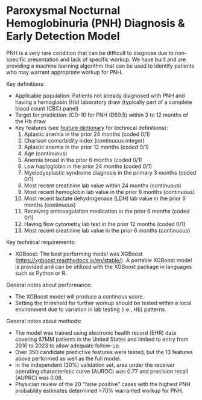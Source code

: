 # Paroxysmal Nocturnal Hemoglobinuria (PNH) Diagnosis & Early Detection Model

PNH is a very rare condition that can be difficult to diagnose due to non-specific presentation and lack of specific workup.  We have built and are providing a machine learning algorithm that can be used to identify patients who may warrant appropriate workup for PNH.

Key definitions:
- Applicable population: Patients not already diagnosed with PNH and having a hemoglobin (Hb) laboratory draw (typically part of a complete blood count (CBC) panel)
- Target for prediction: ICD-10 for PNH (D59.5) within 3 to 12 months of the Hb draw
- Key features (see <A HREF=https://github.com/atroposhealth/pnh-undiagnosed/blob/main/PNH%20Model%20Feature%20Dictionary.xlsx>feature dictionary</A> for technical definitions):
  <ol type="1">
     <li>Aplastic anemia in the prior 24 months (coded 0/1)</li>
     <li>Charlson comorbidity index (continuous integer)</li>
     <li>Aplastic anemia in the prior 12 months (coded 0/1)</li>
     <li>Age (continuous)</li>
     <li>Anemia broad in the prior 6 months (coded 0/1)</li>
     <li>Low haptoglobin in the prior 24 months (coded 0/1)</li>
     <li>Myelodysplastic syndrome diagnosis in the primary 3 months (coded 0/1)</li>
     <li>Most recent creatinine lab value within 24 months (continuous)</li>
     <li>Most recent hemoglobin lab value in the prior 6 months (continuous)</li>
     <li>Most recent lactate dehydrogenase (LDH) lab value in the prior 6 months (continuous)</li>
     <li>Receiving anticoagulation medication in the prior 6 months (coded 0/1)</li>
     <li>Having flow cytometry lab test in the prior 12 months (coded 0/1)</li>
     <li>Most recent creatinine lab value in the prior 6 months (continuous)</li>
  </ol>

Key technical requirements:
- XGBoost:  The best performing model was XGBoost (https://xgboost.readthedocs.io/en/stable/).  A portable XGBoost model is provided and can be utilized with the XGBoost package in languages such as Python or R.

General notes about performance:
- The XGBoost model will produce a continous score.
- Setting the threshold for further workup should be tested within a local environment due to variation in lab testing (i.e., Hb) patterns.

General notes about methods:
- The model was trained using electronic health record (EHR) data covering 67MM patients in the United States and limited to entry from 2016 to 2023 to allow adequate follow-up.
- Over 350 candidate predictive features were tested, but the 13 features above performed as well as the full model.
- In the independent (30%) validation set, area under the receiver operating characteristic curve (AUROC) was 0.77 and precision recall (AUPRC) was 0.08.
- Physician review of the 20 "false positive" cases with the highest PNH probability estimates determined >70% warranted workup for PNH.
